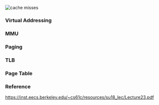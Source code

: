 ![cache misses](https://i.stack.imgur.com/ILhkK.jpg)

### Virtual Addressing

### MMU

### Paging 

### TLB 

### Page Table



### Reference

https://inst.eecs.berkeley.edu/~cs61c/resources/su18_lec/Lecture23.pdf